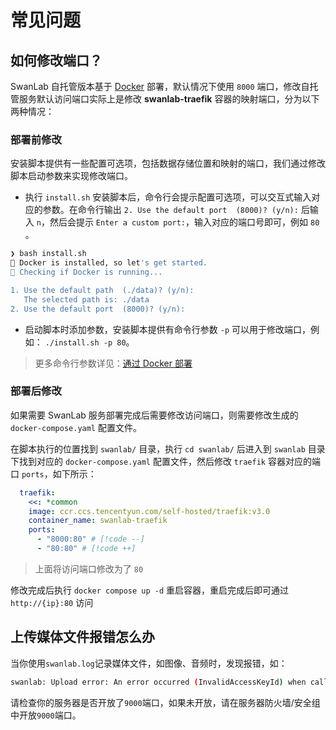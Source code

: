 # 常见问题

## 如何修改端口？

SwanLab 自托管版本基于 [Docker](https://www.docker.com/) 部署，默认情况下使用 `8000` 端口，修改自托管服务默认访问端口实际上是修改 **swanlab-traefik** 容器的映射端口，分为以下两种情况：

### 部署前修改

安装脚本提供有一些配置可选项，包括数据存储位置和映射的端口，我们通过修改脚本启动参数来实现修改端口。

- 执行 `install.sh` 安装脚本后，命令行会提示配置可选项，可以交互式输入对应的参数。在命令行输出 `2. Use the default port  (8000)? (y/n):` 后输入 `n`，然后会提示 `Enter a custom port:`，输入对应的端口号即可，例如 `80` 。

```bash
❯ bash install.sh
🤩 Docker is installed, so let's get started.
🧐 Checking if Docker is running...

1. Use the default path  (./data)? (y/n):
   The selected path is: ./data
2. Use the default port  (8000)? (y/n):
```

- 启动脚本时添加参数，安装脚本提供有命令行参数 `-p` 可以用于修改端口，例如： `./install.sh -p 80`。

> 更多命令行参数详见：[通过 Docker 部署](https://github.com/SwanHubX/self-hosted/tree/main/docker)

### 部署后修改

如果需要 SwanLab 服务部署完成后需要修改访问端口，则需要修改生成的 `docker-compose.yaml` 配置文件。

在脚本执行的位置找到 `swanlab/` 目录，执行 `cd swanlab/` 后进入到 `swanlab` 目录下找到对应的 `docker-compose.yaml` 配置文件，然后修改 `traefik` 容器对应的端口 `ports`，如下所示：

```yaml
  traefik:
    <<: *common
    image: ccr.ccs.tencentyun.com/self-hosted/traefik:v3.0
    container_name: swanlab-traefik
    ports:
      - "8000:80" # [!code --]
      - "80:80" # [!code ++]
```

> 上面将访问端口修改为了 `80`

修改完成后执行 `docker compose up -d` 重启容器，重启完成后即可通过 `http://{ip}:80` 访问

## 上传媒体文件报错怎么办

当你使用`swanlab.log`记录媒体文件，如图像、音频时，发现报错，如：

```bash
swanlab: Upload error: An error occurred (InvalidAccessKeyId) when calling the PutObject operation: The Access Key Id you provided does not exist in our records.
```

请检查你的服务器是否开放了`9000`端口，如果未开放，请在服务器防火墙/安全组中开放`9000`端口。